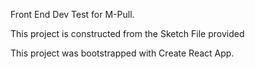 Front End Dev Test for M-Pull.

This project is constructed from the Sketch File provided

This project was bootstrapped with Create React App.
